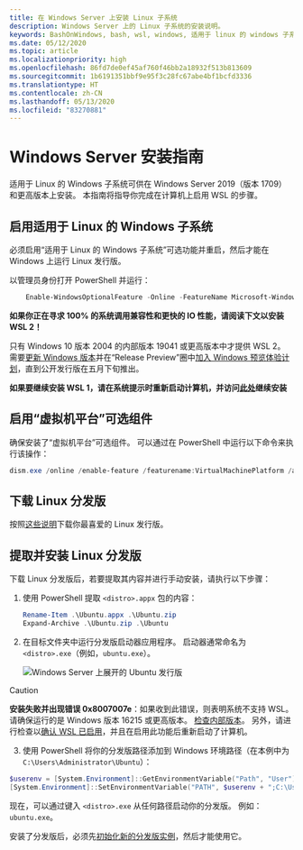 ```yaml
---
title: 在 Windows Server 上安装 Linux 子系统
description: Windows Server 上的 Linux 子系统的安装说明。
keywords: BashOnWindows, bash, wsl, windows, 适用于 linux 的 windows 子系统, windowssubsystem, ubuntu, windows server
ms.date: 05/12/2020
ms.topic: article
ms.localizationpriority: high
ms.openlocfilehash: 86fd7de0ef45af760f46bb2a18932f513b813609
ms.sourcegitcommit: 1b6191351bbf9e95f3c28fc67abe4bf1bcfd3336
ms.translationtype: HT
ms.contentlocale: zh-CN
ms.lasthandoff: 05/13/2020
ms.locfileid: "83270881"
---
```

# <a name="windows-server-installation-guide"></a>Windows Server 安装指南

适用于 Linux 的 Windows 子系统可供在 Windows Server 2019（版本 1709）和更高版本上安装。 本指南将指导你完成在计算机上启用 WSL 的步骤。

## <a name="enable-the-windows-subsystem-for-linux"></a>启用适用于 Linux 的 Windows 子系统

必须启用“适用于 Linux 的 Windows 子系统”可选功能并重启，然后才能在 Windows 上运行 Linux 发行版。

以管理员身份打开 PowerShell 并运行：

```powershell
    Enable-WindowsOptionalFeature -Online -FeatureName Microsoft-Windows-Subsystem-Linux

```

**如果你正在寻求 100% 的系统调用兼容性和更快的 IO 性能，请阅读下文以安装 WSL 2！**

只有 Windows 10 版本 2004 的内部版本 19041 或更高版本中才提供 WSL 2。 需要[更新 Windows 版本](ms-settings:windowsupdate)并在“Release Preview”圈中[加入 Windows 预览体验计划](https://insider.windows.com/insidersigninboth/)，直到公开发行版在五月下旬推出。

**如果要继续安装 WSL 1，请在系统提示时重新启动计算机，并访问[此处](./install-on-server.md#download-a-linux-distribution)继续安装**

## <a name="enable-the-virtual-machine-platform-optional-component"></a>启用“虚拟机平台”可选组件

确保安装了“虚拟机平台”可选组件。 可以通过在 PowerShell 中运行以下命令来执行该操作：

```powershell
dism.exe /online /enable-feature /featurename:VirtualMachinePlatform /all /norestart
```

## <a name="download-a-linux-distribution"></a>下载 Linux 分发版

按照[这些说明](install-manual.md)下载你最喜爱的 Linux 发行版。

## <a name="extract-and-install-a-linux-distribution"></a>提取并安装 Linux 分发版

下载 Linux 分发版后，若要提取其内容并进行手动安装，请执行以下步骤：

1. 使用 PowerShell 提取 `<distro>.appx` 包的内容：

    ```powershell
    Rename-Item .\Ubuntu.appx .\Ubuntu.zip
    Expand-Archive .\Ubuntu.zip .\Ubuntu
    ```

2. 在目标文件夹中运行分发版启动器应用程序。 启动器通常命名为 `<distro>.exe`（例如，`ubuntu.exe`）。

    ![Windows Server 上展开的 Ubuntu 发行版](media/server-appx-expand.png)

> [!CAUTION]
> **安装失败并出现错误 0x8007007e**：如果收到此错误，则表明系统不支持 WSL。 请确保运行的是 Windows 版本 16215 或更高版本。 [检查内部版本](troubleshooting.md#check-your-build-number)。 另外，请进行检查以[确认 WSL 已启用](troubleshooting.md#confirm-wsl-is-enabled)，并且在启用此功能后重新启动了计算机。  

3. 使用 PowerShell 将你的分发版路径添加到 Windows 环境路径（在本例中为 `C:\Users\Administrator\Ubuntu`）：

```powershell
$userenv = [System.Environment]::GetEnvironmentVariable("Path", "User")
[System.Environment]::SetEnvironmentVariable("PATH", $userenv + ";C:\Users\Administrator\Ubuntu", "User")
```

现在，可以通过键入 `<distro>.exe` 从任何路径启动你的分发版。 例如： `ubuntu.exe`。

安装了分发版后，必须先[初始化新的分发版实例](initialize-distro.md)，然后才能使用它。
